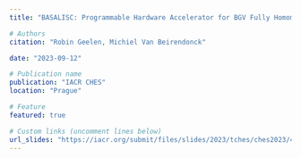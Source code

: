 ```yaml
---
title: "BASALISC: Programmable Hardware Accelerator for BGV Fully Homomorphic Encryption"

# Authors
citation: "Robin Geelen, Michiel Van Beirendonck"

date: "2023-09-12"

# Publication name
publication: "IACR CHES"
location: "Prague"

# Feature
featured: true

# Custom links (uncomment lines below)
url_slides: "https://iacr.org/submit/files/slides/2023/tches/ches2023/4_19/slides.pdf"
---
```

